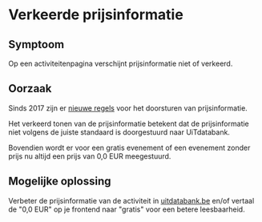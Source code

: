 ---
---

# Verkeerde prijsinformatie

## Symptoom

Op een activiteitenpagina verschijnt prijsinformatie niet of verkeerd.

## Oorzaak

Sinds 2017 zijn er [nieuwe regels](http://documentatie.uitdatabank.be/content/cdbxml/latest/tipsentricks/prijsinfo/ "Bekijk de exacte specificaties") voor het doorsturen van prijsinformatie.

Het verkeerd tonen van de prijsinformatie betekent dat de prijsinformatie niet volgens de juiste standaard is doorgestuurd naar UiTdatabank.

Bovendien wordt er voor een gratis evenement of een evenement zonder prijs nu altijd een prijs van 0,0 EUR meegestuurd.

## Mogelijke oplossing

Verbeter de prijsinformatie van de activiteit in [uitdatabank.be](https://www.uitdatabank.be) en/of vertaal de "0,0 EUR" op je frontend naar "gratis" voor een betere leesbaarheid.

